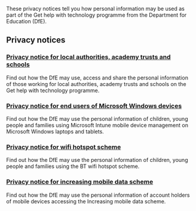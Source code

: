 These privacy notices tell you how personal information may be used as part of the Get help with technology programme from the Department for Education (DfE).

## Privacy notices

### [Privacy notice for local authorities, academy trusts and schools](/privacy/general-privacy-notice)

Find out how the DfE may use, access and share the personal information of those working for local authorities, academy trusts and schools on the Get help with technology programme.

### [Privacy notice for end users of Microsoft Windows devices](/privacy/dfe-windows-privacy-notice)

Find out how the DfE may use the personal information of children, young people and families using Microsoft Intune mobile device management on Microsoft Windows laptops and tablets.

### [Privacy notice for wifi hotspot scheme](/bt-wifi/privacy-notice)

Find out how the DfE may use the personal information of children, young people and families using the BT wifi hotspot scheme.

### [Privacy notice for increasing mobile data scheme](/increasing-mobile-data/privacy-notice)

Find out how the DfE may use the personal information of account holders of mobile devices accessing the Increasing mobile data scheme.
